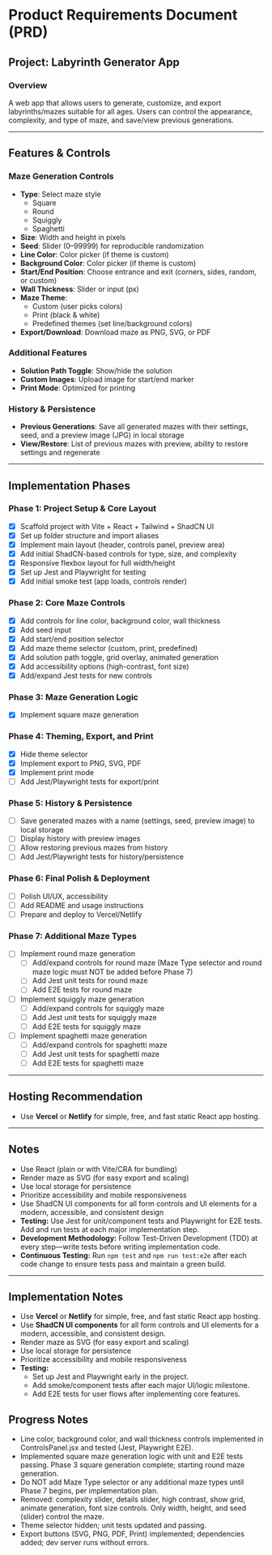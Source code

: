 # Product Requirements Document (PRD)

## Project: Labyrinth Generator App

### Overview
A web app that allows users to generate, customize, and export labyrinths/mazes suitable for all ages. Users can control the appearance, complexity, and type of maze, and save/view previous generations.

---

## Features & Controls

### Maze Generation Controls
- **Type**: Select maze style
  - Square
  - Round
  - Squiggly
  - Spaghetti
- **Size**: Width and height in pixels
- **Seed**: Slider (0–99999) for reproducible randomization
- **Line Color**: Color picker (if theme is custom)
- **Background Color**: Color picker (if theme is custom)
- **Start/End Position**: Choose entrance and exit (corners, sides, random, or custom)
- **Wall Thickness**: Slider or input (px)
- **Maze Theme**:
  - Custom (user picks colors)
  - Print (black & white)
  - Predefined themes (set line/background colors)
- **Export/Download**: Download maze as PNG, SVG, or PDF

### Additional Features
- **Solution Path Toggle**: Show/hide the solution
- **Custom Images**: Upload image for start/end marker
- **Print Mode**: Optimized for printing

### History & Persistence
- **Previous Generations**: Save all generated mazes with their settings, seed, and a preview image (JPG) in local storage
- **View/Restore**: List of previous mazes with preview, ability to restore settings and regenerate

---

## Implementation Phases

### Phase 1: Project Setup & Core Layout
- [x] Scaffold project with Vite + React + Tailwind + ShadCN UI
- [x] Set up folder structure and import aliases
- [x] Implement main layout (header, controls panel, preview area)
- [x] Add initial ShadCN-based controls for type, size, and complexity
- [x] Responsive flexbox layout for full width/height
- [x] Set up Jest and Playwright for testing
- [x] Add initial smoke test (app loads, controls render)

### Phase 2: Core Maze Controls
- [x] Add controls for line color, background color, wall thickness
- [x] Add seed input
- [x] Add start/end position selector
- [x] Add maze theme selector (custom, print, predefined)
- [x] Add solution path toggle, grid overlay, animated generation
- [x] Add accessibility options (high-contrast, font size)
- [x] Add/expand Jest tests for new controls

### Phase 3: Maze Generation Logic
- [x] Implement square maze generation

### Phase 4: Theming, Export, and Print
- [x] Hide theme selector
- [x] Implement export to PNG, SVG, PDF
- [x] Implement print mode
- [ ] Add Jest/Playwright tests for export/print

### Phase 5: History & Persistence
- [ ] Save generated mazes with a name (settings, seed, preview image) to local storage
- [ ] Display history with preview images
- [ ] Allow restoring previous mazes from history
- [ ] Add Jest/Playwright tests for history/persistence

### Phase 6: Final Polish & Deployment
- [ ] Polish UI/UX, accessibility
- [ ] Add README and usage instructions
- [ ] Prepare and deploy to Vercel/Netlify

### Phase 7: Additional Maze Types
- [ ] Implement round maze generation
  - [ ] Add/expand controls for round maze (Maze Type selector and round maze logic must NOT be added before Phase 7)
  - [ ] Add Jest unit tests for round maze
  - [ ] Add E2E tests for round maze
- [ ] Implement squiggly maze generation
  - [ ] Add/expand controls for squiggly maze
  - [ ] Add Jest unit tests for squiggly maze
  - [ ] Add E2E tests for squiggly maze
- [ ] Implement spaghetti maze generation
  - [ ] Add/expand controls for spaghetti maze
  - [ ] Add Jest unit tests for spaghetti maze
  - [ ] Add E2E tests for spaghetti maze

---

## Hosting Recommendation
- Use **Vercel** or **Netlify** for simple, free, and fast static React app hosting.

---

## Notes
- Use React (plain or with Vite/CRA for bundling)
- Render maze as SVG (for easy export and scaling)
- Use local storage for persistence
- Prioritize accessibility and mobile responsiveness
- Use ShadCN UI components for all form controls and UI elements for a modern, accessible, and consistent design
- **Testing:** Use Jest for unit/component tests and Playwright for E2E tests. Add and run tests at each major implementation step.
- **Development Methodology:** Follow Test-Driven Development (TDD) at every step—write tests before writing implementation code.
- **Continuous Testing:** Run `npm test` and `npm run test:e2e` after each code change to ensure tests pass and maintain a green build.

---

## Implementation Notes
- Use **Vercel** or **Netlify** for simple, free, and fast static React app hosting.
- Use **ShadCN UI components** for all form controls and UI elements for a modern, accessible, and consistent design.
- Render maze as SVG (for easy export and scaling)
- Use local storage for persistence
- Prioritize accessibility and mobile responsiveness 
- **Testing:**
  - Set up Jest and Playwright early in the project.
  - Add smoke/component tests after each major UI/logic milestone.
  - Add E2E tests for user flows after implementing core features. 

## Progress Notes
- Line color, background color, and wall thickness controls implemented in ControlsPanel.jsx and tested (Jest, Playwright E2E).
- Implemented square maze generation logic with unit and E2E tests passing. Phase 3 square generation complete; starting round maze generation.
- Do NOT add Maze Type selector or any additional maze types until Phase 7 begins, per implementation plan.
- Removed: complexity slider, details slider, high contrast, show grid, animate generation, font size controls. Only width, height, and seed (slider) control the maze.
- Theme selector hidden; unit tests updated and passing.
- Export buttons (SVG, PNG, PDF, Print) implemented; dependencies added; dev server runs without errors. 